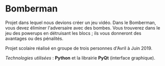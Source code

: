 # Bomberman

Projet dans lequel nous devions créer un jeu vidéo. Dans le Bomberman, vous devez éliminer l'adversaire avec des bombes. Vous trouverez dans le jeu des powerups en détruisant les blocs ; ils vous donneront des avantages ou des pénalités.

Projet scolaire réalisé en groupe de trois personnes d'Avril à Juin 2019. 

_Technologies utilisées_ : **Python** et la librairie **PyQt** (interface graphique).
